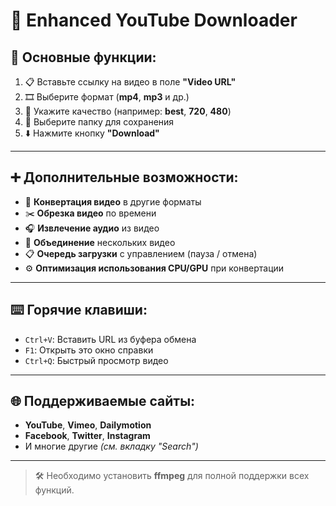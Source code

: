 # 🎥 Enhanced YouTube Downloader

## 🔧 Основные функции:

1. 📋 Вставьте ссылку на видео в поле **"Video URL"**
2. 🎞️ Выберите формат (**mp4**, **mp3** и др.)
3. 📐 Укажите качество (например: **best**, **720**, **480**)
4. 📁 Выберите папку для сохранения
5. ⬇️ Нажмите кнопку **"Download"**

---

## ➕ Дополнительные возможности:

- 🔄 **Конвертация видео** в другие форматы
- ✂️ **Обрезка видео** по времени
- 🎧 **Извлечение аудио** из видео
- 🔗 **Объединение** нескольких видео
- 📋 **Очередь загрузки** с управлением (пауза / отмена)
- ⚙️ **Оптимизация использования CPU/GPU** при конвертации

---

## ⌨️ Горячие клавиши:

- `Ctrl+V`: Вставить URL из буфера обмена
- `F1`: Открыть это окно справки
- `Ctrl+Q`: Быстрый просмотр видео

---

## 🌐 Поддерживаемые сайты:

- **YouTube**, **Vimeo**, **Dailymotion**
- **Facebook**, **Twitter**, **Instagram**
- И многие другие *(см. вкладку "Search")*

---

> 🛠 Необходимо установить **ffmpeg** для полной поддержки всех функций.
